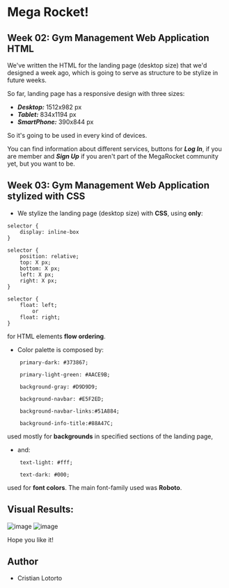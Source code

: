 # Mega Rocket!

## Week 02: Gym Management Web Application HTML
We've written the HTML for the landing page (desktop size) that we'd designed a week ago, which is going to serve as structure to be stylize in future weeks.

So far, landing page has a responsive design with three sizes:

- ***Desktop:*** 1512x982 px
- ***Tablet:*** 834x1194 px
- ***SmartPhone:*** 390x844 px

So it's going to be used in every kind of devices.

You can find information about different services, buttons for ***Log In***, if you are member and ***Sign Up*** if you aren't part of the MegaRocket community yet, but you want to be.

## Week 03: Gym Management Web Application stylized with CSS

- We stylize the landing page (desktop size) with **CSS**, using **only**:

```
selector { 
    display: inline-box
}

selector {
    position: relative;
    top: X px;
    bottom: X px;
    left: X px;
    right: X px;
}

selector {
    float: left;
        or
    float: right;
}
```

for HTML elements **flow ordering**.

- Color palette is composed by:

```
    primary-dark: #373867;

    primary-light-green: #AACE9B;

    background-gray: #D9D9D9;

    background-navbar: #E5F2ED;

    background-navbar-links:#51A884;

    background-info-title:#88A47C;
```
 used mostly for **backgrounds** in specified sections of the landing page, 
 
 - and:

```
    text-light: #fff;

    text-dark: #000;
```
used for **font colors**. The main font-family used was **Roboto**.

## Visual Results:

![image](https://user-images.githubusercontent.com/91099276/229694989-d12f1823-c481-445b-998c-b6c57223bfda.png)
![image](https://user-images.githubusercontent.com/91099276/229695134-da305652-3dc5-44b4-bd61-c81420a38105.png)

Hope you like it!
## Author
- Cristian Lotorto
 
